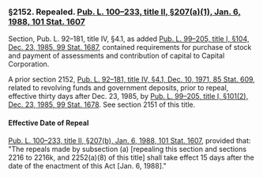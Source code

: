 ### §2152. Repealed. [Pub. L. 100–233, title II, §207(a)(1), Jan. 6, 1988, 101 Stat. 1607](/statviewer.htm?volume=101&page=1607) ###

Section, Pub. L. 92–181, title IV, §4.1, as added [Pub. L. 99–205, title I, §104, Dec. 23, 1985, 99 Stat. 1687](/statviewer.htm?volume=99&page=1687), contained requirements for purchase of stock and payment of assessments and contribution of capital to Capital Corporation.

A prior section 2152, [Pub. L. 92–181, title IV, §4.1, Dec. 10, 1971, 85 Stat. 609](/statviewer.htm?volume=85&page=609), related to revolving funds and government deposits, prior to repeal, effective thirty days after Dec. 23, 1985, by [Pub. L. 99–205, title I, §101(2), Dec. 23, 1985, 99 Stat. 1678](/statviewer.htm?volume=99&page=1678). See section 2151 of this title.

#### Effective Date of Repeal ####

[Pub. L. 100–233, title II, §207(b), Jan. 6, 1988, 101 Stat. 1607](/statviewer.htm?volume=101&page=1607), provided that: "The repeals made by subsection (a) [repealing this section and sections 2216 to 2216k, and 2252(a)(8) of this title] shall take effect 15 days after the date of the enactment of this Act [Jan. 6, 1988]."